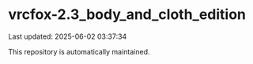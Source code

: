 # vrcfox-2.3_body_and_cloth_edition

Last updated: 2025-06-02 03:37:34

This repository is automatically maintained.
